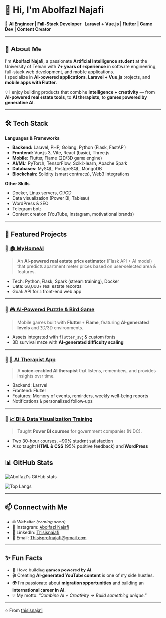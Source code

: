 # 👋 Hi, I'm Abolfazl Najafi  

🚀 **AI Engineer | Full-Stack Developer | Laravel + Vue.js | Flutter | Game Dev | Content Creator**

---

## 🌟 About Me  

I'm **Abolfazl Najafi**, a passionate **Artificial Intelligence student** at the University of Tehran with **7+ years of experience** in software engineering, full-stack web development, and mobile applications.  
I specialize in **AI-powered applications**, **Laravel + Vue.js** projects, and **mobile apps with Flutter**.  

💡 I enjoy building products that combine **intelligence + creativity** — from **AI-powered real estate tools**, to **AI therapists**, to **games powered by generative AI**.  

---

## 🛠️ Tech Stack  

**Languages & Frameworks**  
- **Backend:** Laravel, PHP, Golang, Python (Flask, FastAPI)  
- **Frontend:** Vue.js 3, Vite, React (basic), Three.js  
- **Mobile:** Flutter, Flame (2D/3D game engine)  
- **AI/ML:** PyTorch, TensorFlow, Scikit-learn, Apache Spark  
- **Databases:** MySQL, PostgreSQL, MongoDB  
- **Blockchain:** Solidity (smart contracts), Web3 integrations  

**Other Skills**  
- Docker, Linux servers, CI/CD  
- Data visualization (Power BI, Tableau)  
- WordPress & SEO  
- Telegram bots  
- Content creation (YouTube, Instagram, motivational brands)  

---

## 📂 Featured Projects  

### 🔹 [🏠 MyHomeAI](#)  
> An **AI-powered real estate price estimator** (Flask API + AI model) that predicts apartment meter prices based on user-selected area & features.  
- Tech: Python, Flask, Spark (stream training), Docker  
- Data: 68,000+ real estate records  
- Goal: API for a front-end web app  

---

### 🔹 [🎮 AI-Powered Puzzle & Bird Game](#)  
> Mobile games built with **Flutter + Flame**, featuring **AI-generated levels** and 2D/3D environments.  
- Assets integrated with `flutter_svg` & custom fonts  
- 3D survival maze with **AI-generated difficulty scaling**  

---

### 🔹 [🤖 AI Therapist App](#)  
> A **voice-enabled AI therapist** that listens, remembers, and provides insights over time.  
- Backend: Laravel  
- Frontend: Flutter  
- Features: Memory of events, reminders, weekly well-being reports  
- Notifications & personalized follow-ups  

---

### 🔹 [📈 BI & Data Visualization Training](#)  
> Taught **Power BI courses** for government companies (NIDC).  
- Two 30-hour courses, ~90% student satisfaction  
- Also taught **HTML & CSS** (95% positive feedback) and **WordPress**  

## 📊 GitHub Stats  

![Abolfazl's GitHub stats](https://github-readme-stats.vercel.app/api?username=thisisnajafi&show_icons=true&theme=radical)  

![Top Langs](https://github-readme-stats.vercel.app/api/top-langs/?username=thisisnajafi&layout=compact&theme=radical)  

---

## 📫 Connect with Me  

- 🌐 Website: *(coming soon)*  
- 📸 Instagram: [Abolfazl Najafi](https://www.instagram.com/thisisnajafi)  
- 💼 LinkedIn: [Thisisnajafi](https://www.linkedin.com/in/thisisnajafi/) 
- 📧 Email: [Thisisprofnajafi@gmail.com](mailto:thisisprofnajafi@gmail.com)

---

## ✨ Fun Facts  

- 🧩 I love building **games powered by AI**.  
- 🎬 Creating **AI-generated YouTube content** is one of my side hustles.  
- 🌍 I’m passionate about **migration opportunities** and building an **international career in AI**.  
- 💡 My motto: *"Combine AI + Creativity → Build something unique."*  

---

⭐️ From [thisisnajafi](https://github.com/thisisnajafi)
